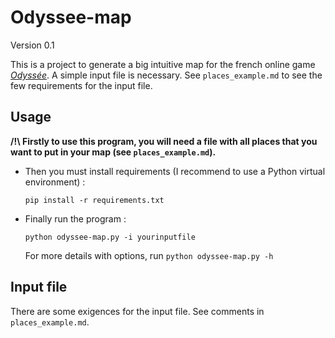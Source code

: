# Odyssee-map

Version 0.1

This is a project to generate a big intuitive map for the french online game [*Odyssée*](https://www.jdr-odyssee.net/odyssee/).
A simple input file is necessary. See `places_example.md` to see the few requirements for the input file.

## Usage

**/!\ Firstly to use this program, you will need a file with all places that you want to put in your map 
(see `places_example.md`).**

- Then you must install requirements  (I recommend to use a Python virtual environment) :

  `pip install -r requirements.txt`

- Finally run the program :

  `python odyssee-map.py -i yourinputfile`

  For more details with options, run `python odyssee-map.py -h`

## Input file 

There are some exigences for the input file. See comments in  `places_example.md`.

